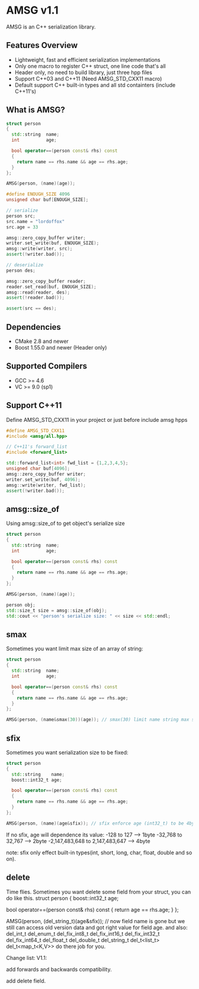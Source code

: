 AMSG v1.1
=======

AMSG is an C++ serialization library.

Features Overview
---------------

* Lightweight, fast and efficient serialization implementations
* Only one macro to register C++ struct, one line code that's all
* Header only, no need to build library, just three hpp files
* Support C++03 and C++11 (Need AMSG_STD_CXX11 macro)
* Default support C++ built-in types and all std containters (include C++11's)

What is AMSG?
---------------

```cpp
struct person
{
  std::string  name;
  int          age;

  bool operator==(person const& rhs) const
  {
    return name == rhs.name && age == rhs.age;
  }
};

AMSG(person, (name)(age));

#define ENOUGH_SIZE 4096
unsigned char buf[ENOUGH_SIZE];

// serialize
person src;
src.name = "lordoffox"
src.age = 33

amsg::zero_copy_buffer writer;
writer.set_write(buf, ENOUGH_SIZE);
amsg::write(writer, src);
assert(!writer.bad());

// deserialize
person des;

amsg::zero_copy_buffer reader;
reader.set_read(buf, ENOUGH_SIZE);
amsg::read(reader, des);
assert(!reader.bad());

assert(src == des);
```

Dependencies
------------

* CMake 2.8 and newer
* Boost 1.55.0 and newer (Header only)

Supported Compilers
-------------------

* GCC >= 4.6
* VC >= 9.0 (sp1)

Support C++11
-------------------

Define AMSG_STD_CXX11 in your project or just before include amsg hpps

```cpp
#define AMSG_STD_CXX11
#include <amsg/all.hpp>

// C++11's forward_list
#include <forward_list>

std::forward_list<int> fwd_list = {1,2,3,4,5};
unsigned char buf[4096];
amsg::zero_copy_buffer writer;
writer.set_write(buf, 4096);
amsg::write(writer, fwd_list);
assert(!writer.bad());
```

amsg::size_of
-------------------

Using amsg::size_of to get object's serialize size

```cpp
struct person
{
  std::string  name;
  int          age;

  bool operator==(person const& rhs) const
  {
    return name == rhs.name && age == rhs.age;
  }
};

AMSG(person, (name)(age));

person obj;
std::size_t size = amsg::size_of(obj);
std::cout << "person's serialize size: " << size << std::endl;
```

smax
-------------------

Sometimes you want limit max size of an array of string:

```cpp
struct person
{
  std::string  name;
  int          age;

  bool operator==(person const& rhs) const
  {
    return name == rhs.name && age == rhs.age;
  }
};

AMSG(person, (name&smax(30))(age)); // smax(30) limit name string max size is 30 bytes
```

sfix
-------------------

Sometimes you want serialization size to be fixed:

```cpp
struct person
{
  std::string    name;
  boost::int32_t age;

  bool operator==(person const& rhs) const
  {
    return name == rhs.name && age == rhs.age;
  }
};

AMSG(person, (name)(age&sfix)); // sfix enforce age (int32_t) to be 4bytes after serialization
```

If no sfix, age will dependence its value:
  -128 to 127                     --> 1byte
  -32,768 to 32,767               --> 2byte
  -2,147,483,648 to 2,147,483,647 --> 4byte

note: sfix only effect built-in types(int, short, long, char, float, double and so on).

delete
------------------------
Time flies. Sometimes you want delete some field from your struct, you can do like this.
struct person
{
  boost::int32_t age;

  bool operator==(person const& rhs) const
  {
    return age == rhs.age;
  }
};

AMSG(person, (del_string_t)(age&sfix)); // now field name is gone but we still can access old version data and got right value for field age.
and also:
del_int_t
del_enum_t
del_fix_int8_t
del_fix_int16_t
del_fix_int32_t
del_fix_int64_t
del_float_t
del_double_t
del_string_t
del_t<list_t<T>>
del_t<map_t<K,V>>
do there job for you.

Change list: V1.1:

  add forwards and backwards compatibility.

  add delete field.